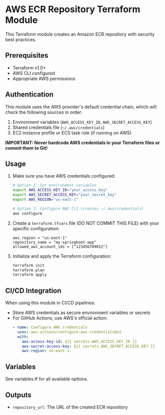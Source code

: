 # AWS ECR Repository Terraform Module

This Terraform module creates an Amazon ECR repository with security best practices.

## Prerequisites

- Terraform v1.0+
- AWS CLI configured
- Appropriate AWS permissions

## Authentication

This module uses the AWS provider's default credential chain, which will check the following sources in order:

1. Environment variables (`AWS_ACCESS_KEY_ID`, `AWS_SECRET_ACCESS_KEY`)
2. Shared credentials file (`~/.aws/credentials`)
3. EC2 instance profile or ECS task role (if running on AWS)

**IMPORTANT: Never hardcode AWS credentials in your Terraform files or commit them to Git!**

## Usage

1. Make sure you have AWS credentials configured:
   ```bash
   # Option 1: Set environment variables
   export AWS_ACCESS_KEY_ID="your_access_key"
   export AWS_SECRET_ACCESS_KEY="your_secret_key"
   export AWS_REGION="us-east-1"
   
   # Option 2: Configure AWS CLI (creates ~/.aws/credentials)
   aws configure
   ```

2. Create a `terraform.tfvars` file (DO NOT COMMIT THIS FILE) with your specific configuration:
   ```hcl
   aws_region = "us-east-1"
   repository_name = "my-springboot-app"
   allowed_aws_account_ids = ["123456789012"]
   ```

3. Initialize and apply the Terraform configuration:
   ```bash
   terraform init
   terraform plan
   terraform apply
   ```

## CI/CD Integration

When using this module in CI/CD pipelines:

- Store AWS credentials as secure environment variables or secrets
- For GitHub Actions, use AWS's official action:
  ```yaml
  - name: Configure AWS credentials
    uses: aws-actions/configure-aws-credentials@v2
    with:
      aws-access-key-id: ${{ secrets.AWS_ACCESS_KEY_ID }}
      aws-secret-access-key: ${{ secrets.AWS_SECRET_ACCESS_KEY }}
      aws-region: us-east-1
  ```

## Variables

See variables.tf for all available options.

## Outputs

- `repository_url`: The URL of the created ECR repository